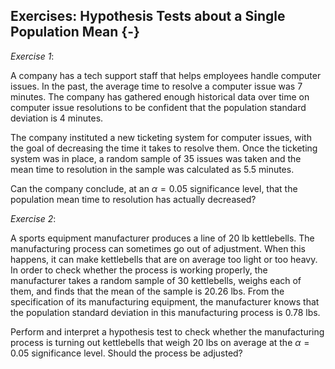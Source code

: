 ## Exercises: Hypothesis Tests about a Single Population Mean {-}

*Exercise 1*:

A company has a tech support staff that helps employees handle computer
issues. In the past, the average time to resolve a computer issue was 7
minutes. The company has gathered enough historical data over time on
computer issue resolutions to be confident that the population standard
deviation is 4 minutes.

The company instituted a new ticketing system for computer issues, with
the goal of decreasing the time it takes to resolve them. Once the
ticketing system was in place, a random sample of 35 issues was taken
and the mean time to resolution in the sample was calculated as 5.5
minutes.

Can the company conclude, at an $\alpha = 0.05$ significance level, that
the population mean time to resolution has actually decreased?

*Exercise 2*:

A sports equipment manufacturer produces a line of 20 lb kettlebells.
The manufacturing process can sometimes go out of adjustment. When this
happens, it can make kettlebells that are on average too light or too
heavy. In order to check whether the process is working properly, the
manufacturer takes a random sample of 30 kettlebells, weighs each of
them, and finds that the mean of the sample is 20.26 lbs. From the
specification of its manufacturing equipment, the manufacturer knows
that the population standard deviation in this manufacturing process is
0.78 lbs.

Perform and interpret a hypothesis test to check whether the
manufacturing process is turning out kettlebells that weigh 20 lbs on
average at the $\alpha = 0.05$ significance level. Should the process be
adjusted?
